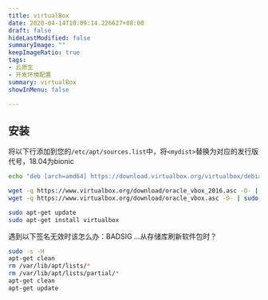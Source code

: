 ```yaml
---
title: virtualBox
date: 2020-04-14T10:09:14.226627+08:00
draft: false
hideLastModified: false
summaryImage: ""
keepImageRatio: true
tags:
- 云原生
- 开发环境配置
summary: virtualBox
showInMenu: false

---
```


## 安装

将以下行添加到您的`/etc/apt/sources.list`中，将`<mydist>`替换为对应的发行版代号，18.04为bionic

```bash
echo "deb [arch=amd64] https://download.virtualbox.org/virtualbox/debian bionic contrib" >> /etc/apt/sources.list

wget -q https://www.virtualbox.org/download/oracle_vbox_2016.asc -O- | sudo apt-key add -
wget -q https://www.virtualbox.org/download/oracle_vbox.asc -O- | sudo apt-key add -

sudo apt-get update
sudo apt-get install virtualbox
```

遇到以下签名无效时该怎么办：BADSIG ...从存储库刷新软件包时？

```bash
sudo -s -H
apt-get clean
rm /var/lib/apt/lists/*
rm /var/lib/apt/lists/partial/*
apt-get clean
apt-get update
```
